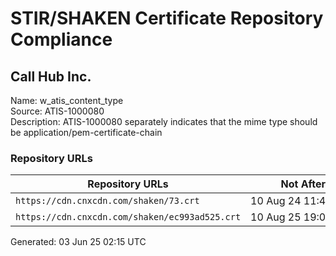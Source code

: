 # STIR/SHAKEN Certificate Repository Compliance

## Call Hub Inc.

Name: w_atis_content_type\
Source: ATIS-1000080\
Description: ATIS-1000080 separately indicates that the mime type should be application/pem-certificate-chain
### Repository URLs

| Repository URLs | Not After |  Problems | Link |
|-----------------|-----------|-----------|------|
| `https://cdn.cnxcdn.com/shaken/73.crt` | 10&#160;Aug&#160;24&#160;11:45&#160;UTC | true | [view](../../REPOS/780d2cc75324e37c2a47b77a135f66624b62362c/README.md) |
| `https://cdn.cnxcdn.com/shaken/ec993ad525.crt` | 10&#160;Aug&#160;25&#160;19:01&#160;UTC | true | [view](../../REPOS/de935771961589bbb00059b5fd858402561b5ba6/README.md) |


Generated: 03 Jun 25 02:15 UTC
